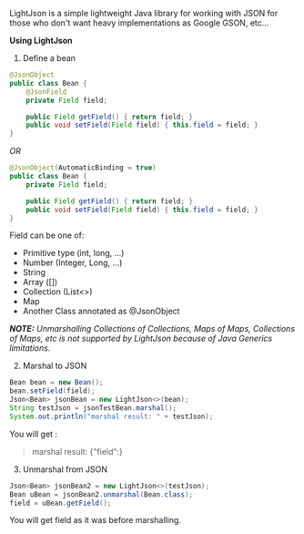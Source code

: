 LightJson is a simple lightweight Java library for working with JSON for those who don't want heavy implementations as Google GSON, etc...

**Using LightJson**

1. Define a bean

```java
@JsonObject
public class Bean {
	@JsonField
	private Field field;

	public Field getField() { return field; }
	public void setField(Field field) { this.field = field; }
}
```
_OR_
```java
@JsonObject(AutomaticBinding = true)
public class Bean {
    private Field field;

    public Field getField() { return field; }
    public void setField(Field field) { this.field = field; }
}
```

Field can be one of:
* Primitive type (int, long, ...)
* Number (Integer, Long, ...)
* String
* Array ([])
* Collection (List<>)
* Map
* Another Class annotated as @JsonObject 

_**NOTE:** Unmarshalling Collections of Collections, Maps of Maps, Collections of Maps, etc is not supported by LightJson because of Java Generics limitations._

2. Marshal to JSON

```java
Bean bean = new Bean();
bean.setField(field);
Json<Bean> jsonBean = new LightJson<>(bean);
String testJson = jsonTestBean.marshal();
System.out.println("marshal result: " + testJson);
```

You will get :
> marshal result: {"field":<field value>}

3. Unmarshal from JSON

```java
Json<Bean> jsonBean2 = new LightJson<>(testJson);
Bean uBean = jsonBean2.unmarshal(Bean.class);
field = uBean.getField();
```

You will get field as it was before marshalling.

